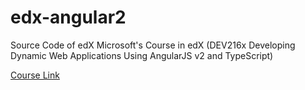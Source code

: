 # edx-angular2

Source Code of edX Microsoft's Course in edX (DEV216x Developing Dynamic Web Applications Using AngularJS v2 and TypeScript)

<a href="https://courses.edx.org/courses/course-v1:Microsoft+DEV216x+2T2016/">Course Link</a>
